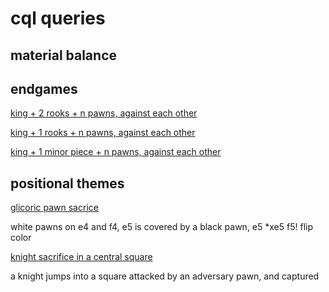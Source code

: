 # cql queries

## material balance

## endgames

[king + 2 rooks + n pawns, against each other](K2RpsvK2Rvps.cql)

[king + 1 rooks + n pawns, against each other](KRpsvKRPs.cql)

[king + 1 minor piece + n pawns, against each other](KRBvKRB.cql)

## positional themes

[glicoric pawn sacrice](glicoric_pawn_sac.cql)

white pawns on e4 and f4, e5 is covered by a black pawn, e5 *xe5 f5!
flip color

[knight sacrifice in a central square](Ncentralsac.cql)

a knight jumps into a square attacked by an adversary pawn, and captured

